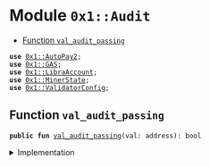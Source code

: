 
<a name="0x1_Audit"></a>

# Module `0x1::Audit`



-  [Function `val_audit_passing`](#0x1_Audit_val_audit_passing)


<pre><code><b>use</b> <a href="AutoPay.md#0x1_AutoPay2">0x1::AutoPay2</a>;
<b>use</b> <a href="GAS.md#0x1_GAS">0x1::GAS</a>;
<b>use</b> <a href="LibraAccount.md#0x1_LibraAccount">0x1::LibraAccount</a>;
<b>use</b> <a href="MinerState.md#0x1_MinerState">0x1::MinerState</a>;
<b>use</b> <a href="ValidatorConfig.md#0x1_ValidatorConfig">0x1::ValidatorConfig</a>;
</code></pre>



<a name="0x1_Audit_val_audit_passing"></a>

## Function `val_audit_passing`



<pre><code><b>public</b> <b>fun</b> <a href="Audit.md#0x1_Audit_val_audit_passing">val_audit_passing</a>(val: address): bool
</code></pre>



<details>
<summary>Implementation</summary>


<pre><code><b>public</b> <b>fun</b> <a href="Audit.md#0x1_Audit_val_audit_passing">val_audit_passing</a>(val: address): bool {
  // has valid configs
  <b>if</b> (!<a href="ValidatorConfig.md#0x1_ValidatorConfig_is_valid">ValidatorConfig::is_valid</a>(val)) <b>return</b> <b>false</b>;

  // has operator account set <b>to</b> another address
  <b>let</b> oper = <a href="ValidatorConfig.md#0x1_ValidatorConfig_get_operator">ValidatorConfig::get_operator</a>(val);
  <b>if</b> (oper == val) <b>return</b> <b>false</b>;

  // operator account has balance
  <b>if</b> (<a href="LibraAccount.md#0x1_LibraAccount_balance">LibraAccount::balance</a>&lt;<a href="GAS.md#0x1_GAS">GAS</a>&gt;(oper) &lt; 50000) <b>return</b> <b>false</b>;

  // has autopay enabled
  <b>if</b> (!<a href="AutoPay.md#0x1_AutoPay2_is_enabled">AutoPay2::is_enabled</a>(val)) <b>return</b> <b>false</b>;

  // has mining state
  <b>if</b> (!<a href="MinerState.md#0x1_MinerState_is_init">MinerState::is_init</a>(val)) <b>return</b> <b>false</b>;

  // TODO: has network settings for validator
  // TBD: is a SlowWallet

  <b>true</b>
}
</code></pre>



</details>


[//]: # ("File containing references which can be used from documentation")
[ACCESS_CONTROL]: https://github.com/libra/lip/blob/master/lips/lip-2.md
[ROLE]: https://github.com/libra/lip/blob/master/lips/lip-2.md#roles
[PERMISSION]: https://github.com/libra/lip/blob/master/lips/lip-2.md#permissions
